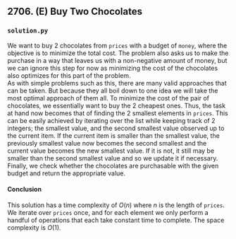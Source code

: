## 2706. (E) Buy Two Chocolates

### `solution.py`
We want to buy 2 chocolates from `prices` with a budget of `money`, where the objective is to minimize the total cost. The problem also asks us to make the purchase in a way that leaves us with a non-negative amount of money, but we can ignore this step for now as minimizing the cost of the chocolates also optimizes for this part of the problem.  
As with simple problems such as this, there are many valid approaches that can be taken. But because they all boil down to one idea we will take the most optimal approach of them all. To minimize the cost of the pair of chocolates, we essentially want to buy the 2 cheapest ones. Thus, the task at hand now becomes that of finding the 2 smallest elements in `prices`. This can be easily achieved by iterating over the list while keeping track of 2 integers; the smallest value, and the second smallest value observed up to the current item. If the current item is smaller than the smallest value, the previously smallest value now becomes the second smallest and the current value becomes the new smallest value. If it is not, it still may be smaller than the second smallest value and so we update it if necessary. Finally, we check whether the chocolates are purchasable with the given budget and return the appropriate value.  

#### Conclusion
This solution has a time complexity of $O(n)$ where $n$ is the length of `prices`. We iterate over `prices` once, and for each element we only perform a handful of operations that each take constant time to complete. The space complexity is $O(1)$.  
  

